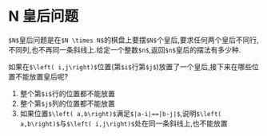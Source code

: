 # N 皇后问题

`$N$`皇后问题是在`$N \times N$`的棋盘上要摆`$N$`个皇后,要求任何两个皇后不同行,不同列,也不再同一条斜线上.给定一个整数`$n$`,返回`$n$`皇后的摆法有多少种.


如果在`$\left( i,j\right)$`位置(第`$i$`行第`$j$`)放置了一个皇后,接下来在哪些位置不能放置皇后呢?

1. 整个第`$i$`行的位置都不能放置
2. 整个第`$j$`列的位置都不能放置
3. 如果位置`$\left( a,b\right)$`满足`$|a-i|==|b-j|$`,说明`$\left( a,b\right)$`与`$\left( i,j\right)$`处在同一条斜线上,也不能放置





